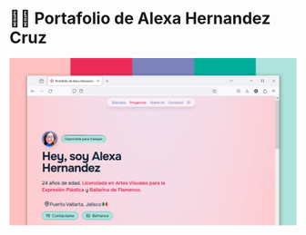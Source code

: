 # 👩‍🎨 Portafolio de Alexa Hernandez Cruz

<div align="center">
<a href="https://portafolio-alexa-hernandez.netlify.app/">
<img src="./public/portafolio-alexa.webp">
</a>
<p></p>
